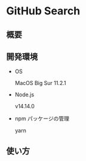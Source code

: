 # GitHub Search

## 概要

## 開発環境

- OS

  MacOS Big Sur 11.2.1

- Node.js

  v14.14.0

- npm パッケージの管理

  yarn

## 使い方
